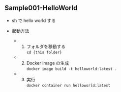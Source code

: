 ## Sample001-HelloWorld

- sh で hello world する  

- 起動方法
  - 1. フォルダを移動する  
  `cd {this folder}`  
  - 2. Docker image の生成  
  `docker image build -t helloworld:latest .`  
  - 3. 実行  
  `docker container run helloworld:latest`  
